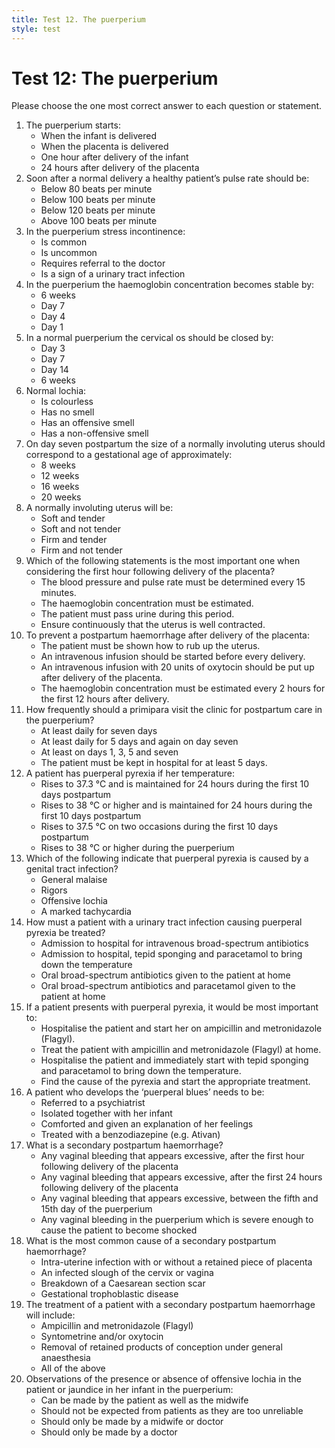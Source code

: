 ```yaml
---
title: Test 12. The puerperium
style: test
---
```


# Test 12: The puerperium

Please choose the one most correct answer to each question or statement.

1.	The puerperium starts:
	-	When the infant is delivered
	+	When the placenta is delivered
	-	One hour after delivery of the infant
	-	24 hours after delivery of the placenta
2.	Soon after a normal delivery a healthy patient’s pulse rate should be:
	-	Below 80 beats per minute
	+	Below 100 beats per minute
	-	Below 120 beats per minute
	-	Above 100 beats per minute
3.	In the puerperium stress incontinence:
	+	Is common
	-	Is uncommon
	-	Requires referral to the doctor
	-	Is a sign of a urinary tract infection
4.	In the puerperium the haemoglobin concentration becomes stable by:
	-	6 weeks
	-	Day 7
	+	Day 4
	-	Day 1
5.	In a normal puerperium the cervical os should be closed by:
	-	Day 3
	+	Day 7
	-	Day 14
	-	6 weeks
6.	Normal lochia:
	-	Is colourless
	-	Has no smell
	-	Has an offensive smell
	+	Has a non-offensive smell
7.	On day seven postpartum the size of a normally involuting uterus should correspond to a gestational age of approximately:
	-	8 weeks
	+	12 weeks
	-	16 weeks
	-	20 weeks
8.	A normally involuting uterus will be:
	-	Soft and tender
	-	Soft and not tender
	-	Firm and tender
	+	Firm and not tender
9.	Which of the following statements is the most important one when considering the first hour following delivery of the placenta?
	-	The blood pressure and pulse rate must be determined every 15 minutes.
	-	The haemoglobin concentration must be estimated.
	-	The patient must pass urine during this period.
	+	Ensure continuously that the uterus is well contracted.
10.	To prevent a postpartum haemorrhage after delivery of the placenta:
	+	The patient must be shown how to rub up the uterus.
	-	An intravenous infusion should be started before every delivery.
	-	An intravenous infusion with 20 units of oxytocin should be put up after delivery of the placenta.
	-	The haemoglobin concentration must be estimated every 2 hours for the first 12 hours after delivery.
11.	How frequently should a primipara visit the clinic for postpartum care in the puerperium?
	-	At least daily for seven days
	-	At least daily for 5 days and again on day seven
	+	At least on days 1, 3, 5 and seven
	-	The patient must be kept in hospital for at least 5 days.
12.	A patient has puerperal pyrexia if her temperature:
	-	Rises to 37.3 °C and is maintained for 24 hours during the first 10 days postpartum
	-	Rises to 38 °C or higher and is maintained for 24 hours during the first 10 days postpartum
	-	Rises to 37.5 °C on two occasions during the first 10 days postpartum
	+	Rises to 38 °C or higher during the puerperium
13.	Which of the following indicate that puerperal pyrexia is caused by a genital tract infection?
	-	General malaise
	-	Rigors
	+	Offensive lochia
	-	A marked tachycardia
14.	How must a patient with a urinary tract infection causing puerperal pyrexia be treated?
	+	Admission to hospital for intravenous broad-spectrum antibiotics
	-	Admission to hospital, tepid sponging and paracetamol to bring down the temperature
	-	Oral broad-spectrum antibiotics given to the patient at home
	-	Oral broad-spectrum antibiotics and paracetamol given to the patient at home
15.	If a patient presents with puerperal pyrexia, it would be most important to:
	-	Hospitalise the patient and start her on ampicillin and metronidazole (Flagyl).
	-	Treat the patient with ampicillin and metronidazole (Flagyl) at home.
	-	Hospitalise the patient and immediately start with tepid sponging and paracetamol to bring down the temperature.
	+	Find the cause of the pyrexia and start the appropriate treatment.
16.	A patient who develops the ‘puerperal blues’ needs to be:
	-	Referred to a psychiatrist
	-	Isolated together with her infant
	+	Comforted and given an explanation of her feelings
	-	Treated with a benzodiazepine (e.g. Ativan)
17.	What is a secondary postpartum haemorrhage?
	-	Any vaginal bleeding that appears excessive, after the first hour following delivery of the placenta
	+	Any vaginal bleeding that appears excessive, after the first 24 hours following delivery of the placenta
	-	Any vaginal bleeding that appears excessive, between the fifth and 15th day of the puerperium
	-	Any vaginal bleeding in the puerperium which is severe enough to cause the patient to become shocked
18.	What is the most common cause of a secondary postpartum haemorrhage?
	+	Intra-uterine infection with or without a retained piece of placenta
	-	An infected slough of the cervix or vagina
	-	Breakdown of a Caesarean section scar
	-	Gestational trophoblastic disease
19.	The treatment of a patient with a secondary postpartum haemorrhage will include:
	-	Ampicillin and metronidazole (Flagyl)
	-	Syntometrine and/or oxytocin
	-	Removal of retained products of conception under general anaesthesia
	+	All of the above
20.	Observations of the presence or absence of offensive lochia in the patient or jaundice in her infant in the puerperium:
	+	Can be made by the patient as well as the midwife
	-	Should not be expected from patients as they are too unreliable
	-	Should only be made by a midwife or doctor
	-	Should only be made by a doctor